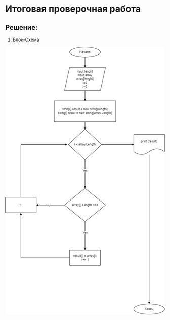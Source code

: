 # **Итоговая проверочная работа**
## Решение:
1. Блок-Схема

![Блок-схема](https://github.com/Kashaedov/FinalWork/blob/master/_%D0%91%D0%BB%D0%BE%D0%BA%20%D1%81%D1%85%D0%B5%D0%BC%D0%B0%20%D0%B8%D1%82%D0%BE%D0%B3.jpg)